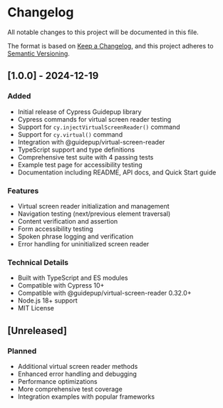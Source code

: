 # Changelog

All notable changes to this project will be documented in this file.

The format is based on [Keep a Changelog](https://keepachangelog.com/en/1.0.0/),
and this project adheres to [Semantic Versioning](https://semver.org/spec/v2.0.0.html).

## [1.0.0] - 2024-12-19

### Added
- Initial release of Cypress Guidepup library
- Cypress commands for virtual screen reader testing
- Support for `cy.injectVirtualScreenReader()` command
- Support for `cy.virtual()` command
- Integration with @guidepup/virtual-screen-reader
- TypeScript support and type definitions
- Comprehensive test suite with 4 passing tests
- Example test page for accessibility testing
- Documentation including README, API docs, and Quick Start guide

### Features
- Virtual screen reader initialization and management
- Navigation testing (next/previous element traversal)
- Content verification and assertion
- Form accessibility testing
- Spoken phrase logging and verification
- Error handling for uninitialized screen reader

### Technical Details
- Built with TypeScript and ES modules
- Compatible with Cypress 10+
- Compatible with @guidepup/virtual-screen-reader 0.32.0+
- Node.js 18+ support
- MIT License

## [Unreleased]

### Planned
- Additional virtual screen reader methods
- Enhanced error handling and debugging
- Performance optimizations
- More comprehensive test coverage
- Integration examples with popular frameworks
